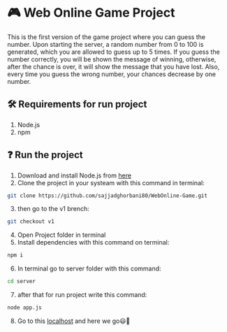 # :video_game: Web Online Game Project
This is the first version of the game project where you can guess the number. Upon starting the server, a random number from 0 to 100 is generated, which you are allowed to guess up to 5 times. If you guess the number correctly, you will be shown the message of winning, otherwise, after the chance is over, it will show the message that you have lost. Also, every time you guess the wrong number, your chances decrease by one number.


## :hammer_and_wrench: Requirements for run project
1. Node.js
2. npm


## :question: Run the project

1. Download and install Node.js from [here](https://nodejs.org/en/download/)</li>
2. Clone the project in your systeam with this command in terminal:
```bash
git clone https://github.com/sajjadghorbani80/WebOnline-Game.git
```
3. then go to the v1 brench:
```bash
git checkout v1
```
4. Open Project folder in terminal
5. Install dependencies with this command on terminal:</li>
```bash
npm i
```

6. In terminal go to server folder with this command:
```bash
cd server
```
7. after that for run project write this command:
```bash
node app.js
```
8. Go to this [localhost](http://localhost/) and here we go:smiley::muscle:
